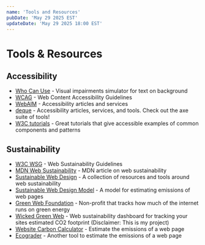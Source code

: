 ```yaml
---
name: 'Tools and Resources'
pubDate: 'May 29 2025 EST'
updateDate: 'May 29 2025 18:00 EST'
---
```


# Tools & Resources

## Accessibility

- [Who Can Use](https://www.whocanuse.com) - Visual impairments simulator for text on background
- [WCAG](https://www.w3.org/WAI/standards-guidelines/wcag/) - Web Content Accessibility Guidelines
- [WebAIM](https://webaim.org) - Accessibility articles and services
- [deque](https://www.deque.com) - Accessibility articles, services, and tools. Check out the axe suite of tools!
- [W3C tutorials](https://www.w3.org/WAI/tutorials/) - Great tutorials that give accessible examples of common components and patterns

## Sustainability

- [W3C WSG](https://www.w3.org/blog/2023/introducing-web-sustainability-guidelines/) - Web Sustainability Guidelines
- [MDN Web Sustainability](https://developer.mozilla.org/en-US/blog/introduction-to-web-sustainability/) - MDN article on web sustainability
- [Sustainable Web Design](https://sustainablewebdesign.org) - A collection of resources and tools around web sustainability
- [Sustainable Web Design Model](https://sustainablewebdesign.org/estimating-digital-emissions/) - A model for estimating emissions of web pages
- [Green Web Foundation](https://www.thegreenwebfoundation.org) - Non-profit that tracks how much of the internet runs on green energy
- [Wicked Green Web](https://www.wickedgreenweb.dev) - Web sustainability dashboard for tracking your sites estimated CO2 footprint (Disclaimer: This is my project)
- [Website Carbon Calculator](https://www.websitecarbon.com) - Estimate the emissions of a web page
- [Ecograder](https://ecograder.com) - Another tool to estimate the emissions of a web page
